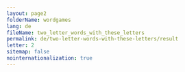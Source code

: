 ```yaml
---
layout: page2
folderName: wordgames
lang: de
fileName: two_letter_words_with_these_letters
permalink: de/two-letter-words-with-these-letters/result
letter: 2
sitemap: false
nointernationalization: true   
---
```


